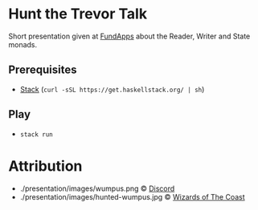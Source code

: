 # Hunt the Trevor Talk
Short presentation given at [FundApps](https://fundapps.co) about the Reader, Writer and State monads.

## Prerequisites
 - [Stack](https://docs.haskellstack.org/en/stable/README/) (`curl -sSL https://get.haskellstack.org/ | sh`)
## Play
 - `stack run`

# Attribution
 - ./presentation/images/wumpus.png &copy; [Discord](https://discord.com)
 - ./presentation/images/hunted-wumpus.jpg &copy; [Wizards of The Coast](https://gatherer.wizards.com/pages/Card/Details.aspx?multiverseid=129599)
